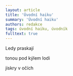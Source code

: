 ```yaml
---
layout: article
title: 'Úvodní haiku'
summary: 'Úvodní haiku'
authors: redakce
tags: úvodní haiku, úvodník
fulltext: true
---
```


Ledy praskají

tonou pod kýlem lodi

jiskry v očích
